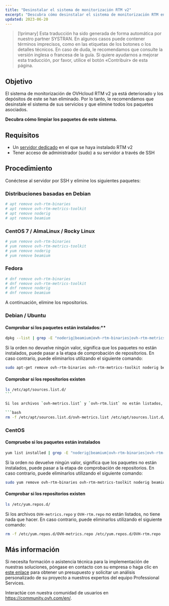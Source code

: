 ```yaml
---
title: "Desinstalar el sistema de monitorización RTM v2"
excerpt: "Descubra cómo desinstalar el sistema de monitorización RTM en un servicio"
updated: 2023-06-20
---
```


> [!primary]
> Esta traducción ha sido generada de forma automática por nuestro partner SYSTRAN. En algunos casos puede contener términos imprecisos, como en las etiquetas de los botones o los detalles técnicos. En caso de duda, le recomendamos que consulte la versión inglesa o francesa de la guía. Si quiere ayudarnos a mejorar esta traducción, por favor, utilice el botón «Contribuir» de esta página.
>

## Objetivo

El sistema de monitorización de OVHcloud RTM v2 ya está deteriorado y los depósitos de este se han eliminado. Por lo tanto, le recomendamos que desinstale el sistema de sus servicios y que elimine todos los paquetes asociados.

**Decubra cómo limpiar los paquetes de este sistema.**

## Requisitos

- Un [servidor dedicado](/links/bare-metal/bare-metal/) en el que se haya instalado RTM v2
- Tener acceso de administrador (sudo) a su servidor a través de SSH

## Procedimiento

Conéctese al servidor por SSH y elimine los siguientes paquetes:

### Distribuciones basadas en Debian

```bash
# apt remove ovh-rtm-binaries
# apt remove ovh-rtm-metrics-toolkit
# apt remove noderig
# apt remove beamium
```

### CentOS 7 / AlmaLinux / Rocky Linux

```bash
# yum remove ovh-rtm-binaries
# yum remove ovh-rtm-metrics-toolkit
# yum remove noderig
# yum remove beamium
```

### Fedora

```bash
# dnf remove ovh-rtm-binaries
# dnf remove ovh-rtm-metrics-toolkit
# dnf remove noderig
# dnf remove beamium
```

A continuación, elimine los repositorios.

### Debian / Ubuntu

#### Comprobar si los paquetes están instalados:**

```bash
dpkg --list | grep -E "noderig|beamium|ovh-rtm-binaries|ovh-rtm-metrics-toolkit"
```

Si la orden no devuelve ningún valor, significa que los paquetes no están instalados, puede pasar a la etapa de comprobación de repositorios. En caso contrario, puede eliminarlos utilizando el siguiente comando:

```bash
sudo apt-get remove ovh-rtm-binaries ovh-rtm-metrics-toolkit noderig beamium
```

#### Comprobar si los repositorios existen

```bash
ls /etc/apt/sources.list.d/
``` 

Si los archivos `ovh-metrics.list` y `ovh-rtm.list` no están listados, no tiene nada que hacer. En caso contrario, puede eliminarlos utilizando el siguiente comando:

```bash
rm -f /etc/apt/sources.list.d/ovh-metrics.list /etc/apt/sources.list.d/ovh-rtm.list
```

### CentOS

#### Compruebe si los paquetes están instalados

```bash
yum list installed | grep -E "noderig|beamium|ovh-rtm-binaries|ovh-rtm-metrics-toolkit"
```

Si la orden no devuelve ningún valor, significa que los paquetes no están instalados, puede pasar a la etapa de comprobación de repositorios. En caso contrario, puede eliminarlos utilizando el siguiente comando:

```bash
sudo yum remove ovh-rtm-binaries ovh-rtm-metrics-toolkit noderig beamium
```

#### Comprobar si los repositorios existen

```bash
ls /etc/yum.repos.d/
```

Si los archivos `OVH-metrics.repo` y `OVH-rtm.repo` no están listados, no tiene nada que hacer. En caso contrario, puede eliminarlos utilizando el siguiente comando: 

```bash
rm -f /etc/yum.repos.d/OVH-metrics.repo /etc/yum.repos.d/OVH-rtm.repo
```

## Más información

Si necesita formación o asistencia técnica para la implementación de nuestras soluciones, póngase en contacto con su empresa o haga clic en [este enlace](/links/professional-services) para obtener un presupuesto y solicitar un análisis personalizado de su proyecto a nuestros expertos del equipo Professional Services.

Interactúe con nuestra comunidad de usuarios en <https://community.ovh.com/en/>.